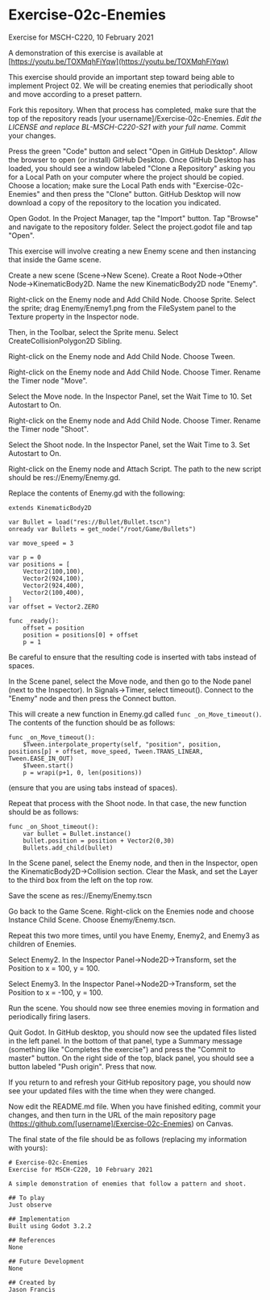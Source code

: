 # Exercise-02c-Enemies

Exercise for MSCH-C220, 10 February 2021

A demonstration of this exercise is available at [https://youtu.be/TOXMqhFiYqw](https://youtu.be/TOXMqhFiYqw)

This exercise should provide an important step toward being able to implement Project 02. We will be creating enemies that periodically shoot and move according to a preset pattern.

Fork this repository. When that process has completed, make sure that the top of the repository reads [your username]/Exercise-02c-Enemies. *Edit the LICENSE and replace BL-MSCH-C220-S21 with your full name.* Commit your changes.

Press the green "Code" button and select "Open in GitHub Desktop". Allow the browser to open (or install) GitHub Desktop. Once GitHub Desktop has loaded, you should see a window labeled "Clone a Repository" asking you for a Local Path on your computer where the project should be copied. Choose a location; make sure the Local Path ends with "Exercise-02c-Enemies" and then press the "Clone" button. GitHub Desktop will now download a copy of the repository to the location you indicated.

Open Godot. In the Project Manager, tap the "Import" button. Tap "Browse" and navigate to the repository folder. Select the project.godot file and tap "Open".

This exercise will involve creating a new Enemy scene and then instancing that inside the Game scene.

Create a new scene (Scene->New Scene). Create a Root Node->Other Node->KinematicBody2D. Name the new KinematicBody2D node "Enemy".

Right-click on the Enemy node and Add Child Node. Choose Sprite. Select the sprite; drag Enemy/Enemy1.png from the FileSystem panel to the Texture property in the Inspector node.

Then, in the Toolbar, select the Sprite menu. Select CreateCollisionPolygon2D Sibling.

Right-click on the Enemy node and Add Child Node. Choose Tween.

Right-click on the Enemy node and Add Child Node. Choose Timer. Rename the Timer node "Move".

Select the Move node. In the Inspector Panel, set the Wait Time to 10. Set Autostart to On.

Right-click on the Enemy node and Add Child Node. Choose Timer. Rename the Timer node "Shoot".

Select the Shoot node. In the Inspector Panel, set the Wait Time to 3. Set Autostart to On.

Right-click on the Enemy node and Attach Script. The path to the new script should be res://Enemy/Enemy.gd.

Replace the contents of Enemy.gd with the following:

```
extends KinematicBody2D

var Bullet = load("res://Bullet/Bullet.tscn")
onready var Bullets = get_node("/root/Game/Bullets")

var move_speed = 3

var p = 0
var positions = [
	Vector2(100,100),
	Vector2(924,100),
	Vector2(924,400),
	Vector2(100,400),
]
var offset = Vector2.ZERO

func _ready():
	offset = position
	position = positions[0] + offset
	p = 1
```

Be careful to ensure that the resulting code is inserted with tabs instead of spaces.

In the Scene panel, select the Move node, and then go to the Node panel (next to the Inspector). In Signals->Timer, select timeout(). Connect to the "Enemy" node and then press the Connect button.

This will create a new function in Enemy.gd called `func _on_Move_timeout()`. The contents of the function should be as follows:
```
func _on_Move_timeout():
	$Tween.interpolate_property(self, "position", position, positions[p] + offset, move_speed, Tween.TRANS_LINEAR, Tween.EASE_IN_OUT)
	$Tween.start()
	p = wrapi(p+1, 0, len(positions))

```
(ensure that you are using tabs instead of spaces).

Repeat that process with the Shoot node. In that case, the new function should be as follows:
```
func _on_Shoot_timeout():
	var bullet = Bullet.instance()
	bullet.position = position + Vector2(0,30)
	Bullets.add_child(bullet)

```

In the Scene panel, select the Enemy node, and then in the Inspector, open the KinematicBody2D->Collision section. Clear the Mask, and set the Layer to the third box from the left on the top row.

Save the scene as res://Enemy/Enemy.tscn

Go back to the Game Scene. Right-click on the Enemies node and choose Instance Child Scene. Choose Enemy/Enemy.tscn.

Repeat this two more times, until you have Enemy, Enemy2, and Enemy3 as children of Enemies.

Select Enemy2. In the Inspector Panel->Node2D->Transform, set the Position to x = 100, y = 100.

Select Enemy3. In the Inspector Panel->Node2D->Transform, set the Position to x = -100, y = 100.

Run the scene. You should now see three enemies moving in formation and periodically firing lasers.

Quit Godot. In GitHub desktop, you should now see the updated files listed in the left panel. In the bottom of that panel, type a Summary message (something like "Completes the exercise") and press the "Commit to master" button. On the right side of the top, black panel, you should see a button labeled "Push origin". Press that now.

If you return to and refresh your GitHub repository page, you should now see your updated files with the time when they were changed.

Now edit the README.md file. When you have finished editing, commit your changes, and then turn in the URL of the main repository page (https://github.com/[username]/Exercise-02c-Enemies) on Canvas.

The final state of the file should be as follows (replacing my information with yours):
```
# Exercise-02c-Enemies
Exercise for MSCH-C220, 10 February 2021

A simple demonstration of enemies that follow a pattern and shoot.

## To play
Just observe

## Implementation
Built using Godot 3.2.2

## References
None

## Future Development
None

## Created by 
Jason Francis

```
